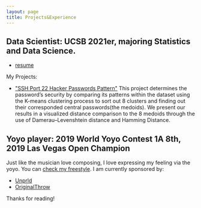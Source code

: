 ```yaml
---
layout: page
title: Projects&Experience
---
```


  
  ## Data Scientist: UCSB 2021er, majoring Statistics and Data Science. ##

* [resume](https://44shu.github.io/shuyun/Shuyun%20Tang%20resume%206.6.pdf)

My Projects:
  * ["SSH Port 22 Hacker Passwords Pattern"](https://github.com/44Shu/ssh-readme)
  This project determines the password’s security by comparing its patterns within the dataset using the K-means clustering process to sort out 8 clusters and finding out their corresponded central passwords(the medoids). We present our results in a visualized distance comparison to the 8 medoids through the use of Damerau–Levenshtein distance and Hamming Distance.
 
  ## Yoyo player: 2019 World Yoyo Contest 1A 8th, 2019 Las Vegas Open Champion ##

  Just like the musician love composing, I love expressing my feeling via the yoyo. You can [check my freestyle](https://www.youtube.com/watch?v=3pSrGVuDfRk).
  I am currently sponsored by:
  * [Unprld](http://www.unprld.com/)
  * [OriginalThrow](https://shop.yoyoexpert.com/collections/original-throw)


Thanks for reading!
